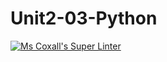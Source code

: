 # Unit2-03-Python
[![Ms Coxall's Super Linter](https://github.com/ICS3C-Programming-BoluwatifeD/Unit2-03-Python/workflows/Mr%20Coxall's%20Super%20Linter/badge.svg)](https://github.com/ICS3C-Programming-BoluwatifeD/Unit2-03-Python/actions/)

